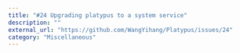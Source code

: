 ```yaml
---
title: "#24 Upgrading platypus to a system service"
description: ""
external_url: "https://github.com/WangYihang/Platypus/issues/24"
category: "Miscellaneous"
---
```

